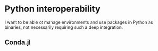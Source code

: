 # Python interoperability

I want to be able ot manage environments and use packages in Python as binaries,
not necessarily requiring such a deep integration.

## Conda.jl
